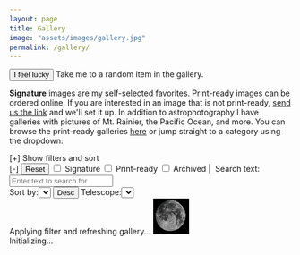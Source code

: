 ```yaml
---
layout: page
title: Gallery
image: "assets/images/gallery.jpg"
permalink: /gallery/
---
```

<div><button id="lucky" class="btn btn-sm btn-primary m-1" title="View a random picture from the gallery.">I feel lucky</button> Take me to a random item in the gallery.</div>
<p><strong>Signature</strong> images are my self-selected favorites. Print-ready images can be ordered online. If you are interested in an image that is not print-ready, <a href="{{site.galleryhome}}/contact" target="_blank">send us the link</a> and we'll set it up. In addition to astrophotography I have galleries with pictures of Mt. Rainier, the Pacific Ocean, and more. You can browse the print-ready galleries <a href="{{site.galleryhome}}" target="_blank">here</a> or jump straight to a category using the dropdown:</p>
<div><script type="text/javascript">var _cb = parseInt(Math.random() * 99999999);document.write('<sc' + 'ript type="text/javascript" src="https://deepskyworkflows.shootproof.com/remote/chooser?events=1&email=0&language=en_US&cb=' + _cb + '"></sc' + 'ript>');</script></div>
<div id="galleryMain">
    <a name="top"/>
    <div id="filters">
        <div id="status"></div>
        <div id="filterExpand" class="clickable">[+] Show filters and sort</div>
        <div id="filterExpanded" >            
            <div>
                <span id="filterCollapse" class="clickable">[-]</span>
                <span><button id="reset" class="btn btn-link btn-warning">Reset</button></span>
                <span><input type="checkbox" id="signature" title="Check to filter signature series"/> Signature</span>
                <span><input type="checkbox" id="print" title="Check to filter print-ready items"/> Print-ready</span>
                <span><input type="checkbox" id="archive" title="Click to view archived images"/> Archived</span>&nbsp;|&nbsp;
                <span><label for="text" class="mr-1">Search text:</label><input id="text" type="text" placeholder="Enter text to search for"/></span>                
            </div>
            <div>
                <span><label for="sortBy" class="mr-1">Sort by:</label><select id="sortBy"></select></span>
                <span><button title="Click to toggle sort direction" class="btn btn-link" id="sortDir">Desc</button></span>                
                <span><label for="telescope" class="mr-1">Telescope:</label><select id="telescope"></select></span>
            </div>
            <div id="categoryButtons"></div>
        </div>
        <div id="filterRefresh" class="alert alert-info">Applying filter and refreshing gallery... <img src="/assets/images/loading.gif" alt="Loading..."/></div>
    </div>
    <div class="card-deck">        
        <div class="alert alert-info">Initializing...</div>        
    </div>
</div>

<script id="basePrintUrl" type="text/template">{{site.galleryhome}}</script>

<script id="image-template" type="text/template">
<div id="%div_id%" class="card gallery-card-v2 text-white bg-dark mb-1 p-1">
    <img id="%img_id%" class="card-img clickable" src="/assets/images/loading.gif" alt="%desc%"/>
    <div class="card-body">
        <p class="mb-2px card-text-override">
            <a id="%title_id%" class="card-title clickable underlinehover"><strong>%title%</strong></a></p>
        <p class="card-text  card-text-override text-right mb-2px"><small>%date%</small></p>
        <p id="%type_id%" class="card-text card-text-override mb-2px">...</p>
        <p id="%content_id%" class="card-text card-text-override">...</p>        
    </div>    
</div>        
</script>

<script src="{{ site.baseurl }}/assets/js/queryStringRouter.js"></script>
<script src="{{ site.baseurl }}/assets/js/gallerydb.js"></script>
<script src="{{ site.baseurl }}/assets/js/gallery_filter.js"></script>